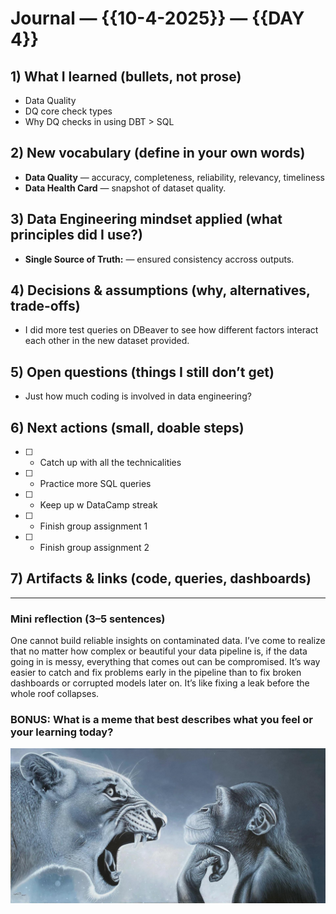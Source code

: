 # Journal — {{10-4-2025}} — {{DAY 4}}

## 1) What I learned (bullets, not prose)
- Data Quality
- DQ core check types
- Why DQ checks in using DBT > SQL 

## 2) New vocabulary (define in your own words)
- **Data Quality** — accuracy, completeness, reliability, relevancy, timeliness
- **Data Health Card** — snapshot of dataset quality.
  
## 3) Data Engineering mindset applied (what principles did I use?)
- **Single Source of Truth:** — ensured consistency accross outputs.

## 4) Decisions & assumptions (why, alternatives, trade-offs)
- I did more test queries on DBeaver to see how different factors interact each other in the new dataset provided. 

## 5) Open questions (things I still don’t get)
- Just how much coding is involved in data engineering?

## 6) Next actions (small, doable steps)
- [ ] - Catch up with all the technicalities
- [ ] - Practice more SQL queries
- [ ] - Keep up w DataCamp streak
- [ ] - Finish group assignment 1
- [ ] - Finish group assignment 2

## 7) Artifacts & links (code, queries, dashboards)

---

### Mini reflection (3–5 sentences)
One cannot build reliable insights on contaminated data. I’ve come to realize that no matter how complex or beautiful your data pipeline is, if the data going in is messy, everything that comes out can be compromised. It’s way easier to catch and fix problems early in the pipeline than to fix broken dashboards or corrupted models later on. It’s like fixing a leak before the whole roof collapses.

### BONUS: What is a meme that best describes what you feel or your learning today?

![lionmonkehehe](../assets/lionmonke.jpeg)
